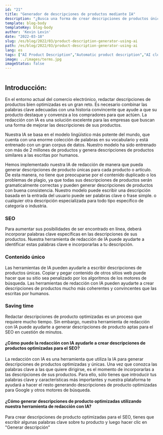 ```yaml
---
id: "21"
title: "Generador de descripciones de productos mediante IA"
description: "¿Busca una forma de crear descripciones de productos únicas y optimizadas? Si es así, puede considerar el uso de la redacción con IA. Esta herramienta utiliza la IA para generar descripciones de productos que se adaptan a tus palabras clave específicas."
template: blog-body
templateKey: blog-body
author: 'Kevin Levin'
date: "2022-03-18"
slug: /es/blog/2022/03/product-description-generator-using-ai
path: /es/blog/2022/03/product-description-generator-using-ai
lang: es
tags: ["AI Product Description","Automatic product description","AI clothings Product description"]
image: ../images/terms.jpg
imageStatus: false
---
```

```toc
```

## Introducción:
En el entorno actual del comercio electrónico, redactar descripciones de productos bien optimizadas es un gran reto. Es necesario combinar las palabras clave adecuadas con una historia convincente que ayude a que su producto destaque y convenza a los compradores para que actúen. La redacción con IA es una solución excelente para las empresas que buscan una forma de mejorar las descripciones de sus productos.


Nuestra IA se basa en el modelo lingüístico más potente del mundo, que cuenta con una enorme colección de palabras en su vocabulario y está entrenado con un gran corpus de datos. Nuestro modelo ha sido entrenado con más de 2 millones de productos y genera descripciones de productos similares a las escritas por humanos.

Hemos implementado nuestra IA de redacción de manera que pueda generar descripciones de producto únicas para cada producto o artículo. De esta manera, no tiene que preocuparse por el contenido duplicado o los problemas de plagio, ya que todas sus descripciones de productos serán gramaticalmente correctas y pueden generar descripciones de productos con buena consistencia. Nuestro modelo puede escribir una descripción basada en la entrada del usuario puede ser palabras clave o frase simple. o cualquier otra descripción especializada para todo tipo específico de categoría o industria.

### SEO
Para aumentar sus posibilidades de ser encontrado en línea, deberá incorporar palabras clave específicas en las descripciones de sus productos. Nuestra herramienta de redacción de IA puede ayudarte a identificar estas palabras clave e incorporarlas a tu descripción.

### Contenido único
Las herramientas de IA pueden ayudarle a escribir descripciones de productos únicas. Copiar y pegar contenido de otros sitios web puede hacer que su sitio sea penalizado por los algoritmos de los motores de búsqueda. Las herramientas de redacción con IA pueden ayudarte a crear descripciones de productos mucho más coherentes y convincentes que las escritas por humanos.

### Saving time
Redactar descripciones de producto optimizadas es un proceso que requiere mucho tiempo. Sin embargo, nuestra herramienta de redacción con IA puede ayudarte a generar descripciones de producto aptas para el SEO en cuestión de minutos.

#### ¿Cómo puede la redacción con IA ayudarle a crear descripciones de productos optimizadas para el SEO?
La redacción con IA es una herramienta que utiliza la IA para generar descripciones de productos optimizadas y únicas. Una vez que conozca las palabras clave a las que quiere dirigirse, es el momento de incorporarlas a las descripciones de sus productos. Para ello, sólo tienes que introducir tus palabras clave y características más importantes y nuestra plataforma te ayudará a hacer el resto generando descripciones de producto optimizadas para Google y otros motores de búsqueda.

#### ¿Cómo generar descripciones de producto optimizadas utilizando nuestra herramienta de redacción con IA?
Para crear descripciones de producto optimizadas para el SEO, tienes que escribir algunas palabras clave sobre tu producto y luego hacer clic en "Generar descripción"



